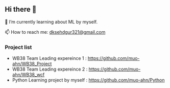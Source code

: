 ## Hi there 👋

🌱 I’m currently learning about ML by myself.

📫 How to reach me: dksehdgur321@gmail.com

### Project list

- WB38 Team Leading expereince 1 : https://github.com/muo-ahn/WB38_Project
- WB38 Team Leading expereince 2 : https://github.com/muo-ahn/WB38_wcf
- Python Learning project by myself : https://github.com/muo-ahn/Python

<!--
**muo-ahn/muo-ahn** is a ✨ _special_ ✨ repository because its `README.md` (this file) appears on your GitHub profile.

Here are some ideas to get you started:

- 🔭 I’m currently working on ...
- 🌱 I’m currently learning ...
- 👯 I’m looking to collaborate on ...
- 🤔 I’m looking for help with ...
- 💬 Ask me about ...
- 📫 How to reach me: ...
- 😄 Pronouns: ...
- ⚡ Fun fact: ...
-->
